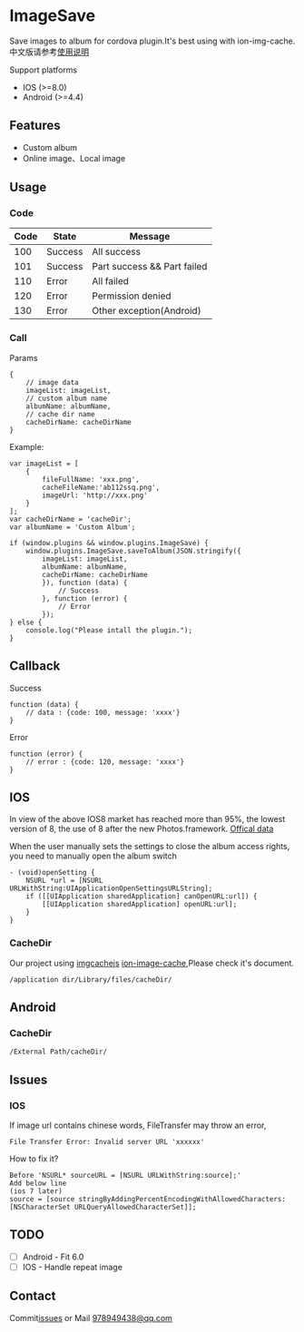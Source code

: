 # ImageSave

Save images to album for cordova plugin.It's best using with ion-img-cache.
中文版请参考[使用说明](https://github.com/SandLZ/ImageSave/blob/master/README_CN.md)

Support platforms

- IOS (>=8.0)
- Android (>=4.4)

## Features

- Custom album
- Online image、Local image

## Usage

### Code

| Code | State | Message |
| --- | --- | --- |
| 100 | Success | All success |
| 101 | Success | Part success && Part failed |
| 110 | Error | All failed |
| 120 | Error | Permission denied |
| 130 | Error | Other exception(Android) |


### Call

Params

```
{
    // image data
    imageList: imageList,
    // custom album name
    albumName: albumName,
    // cache dir name
    cacheDirName: cacheDirName
}
```

Example:

```
var imageList = [
    {
        fileFullName: 'xxx.png',
        cacheFileName:'ab112ssq.png',
        imageUrl: 'http://xxx.png'
    }
];
var cacheDirName = 'cacheDir';
var albumName = 'Custom Album';

```


```
if (window.plugins && window.plugins.ImageSave) {
    window.plugins.ImageSave.saveToAlbum(JSON.stringify({
        imageList: imageList,
        albumName: albumName,
        cacheDirName: cacheDirName
        }), function (data) {
            // Success
        }, function (error) {
            // Error
        });
} else {
    console.log("Please intall the plugin.");
}
```

## Callback


Success

```
function (data) {
    // data : {code: 100, message: 'xxxx'}
}
```


Error

```
function (error) {
    // error : {code: 120, message: 'xxxx'}
}
```

## IOS

In view of the above IOS8 market has reached more than 95%, the lowest version of 8, the use of 8 after the new Photos.framework.
[Offical data](https://developer.apple.com/support/app-store/)

When the user manually sets the settings to close the album access rights, you need to manually open the album switch

```
- (void)openSetting {
    NSURL *url = [NSURL URLWithString:UIApplicationOpenSettingsURLString];
    if ([[UIApplication sharedApplication] canOpenURL:url]) {
        [[UIApplication sharedApplication] openURL:url];
    }
}
```

### CacheDir

Our project using [imgcachejs](https://github.com/chrisben/imgcache.js) [ion-image-cache](https://github.com/vitaliy-bobrov/ionic-img-cache),Please check it's document.

```
/application dir/Library/files/cacheDir/
```


## Android

### CacheDir

```
/External Path/cacheDir/
```

## Issues

### IOS

If image url contains chinese words, FileTransfer may throw an error,
 ```
 File Transfer Error: Invalid server URL 'xxxxxx'
 ```
How to fix it?

```
Before 'NSURL* sourceURL = [NSURL URLWithString:source];'
Add below line
(ios 7 later)
source = [source stringByAddingPercentEncodingWithAllowedCharacters:[NSCharacterSet URLQueryAllowedCharacterSet]];
```

## TODO

* [ ] Android - Fit 6.0
* [ ] IOS - Handle repeat image

## Contact

Commit[issues](https://github.com/SandLZ/ImageSave/issues) or Mail 978949438@qq.com





